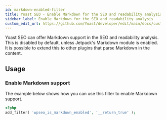 ```yaml
---
id: markdown-enabled-filter
title: Yoast SEO - Enable Markdown for the SEO and readability analysis
sidebar_label: Enable Markdown for the SEO and readability analysis
custom_edit_url: https://github.com/Yoast/developer/edit/main/docs/customization/yoast-seo/filters/markdown-enabled-filter.md
---
```

Yoast SEO can offer Markdown support in the SEO and readability analysis. This is disabled by default, unless Jetpack's Markdown module is enabled. It is possible to extend this to other plugins that parse Markdown in the content.

## Usage
### Enable Markdown support

The example below shows how you can use this filter to enable Markdown support.
```php
<?php
add_filter( 'wpseo_is_markdown_enabled', '__return_true' );
```
